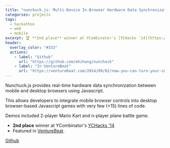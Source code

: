 ```yaml
---
title: "nunchuck.js: Multi-Device In-Browser Hardware Data Synchronization"
categories: projects
tags: 
  - hackathon
  - web
  - mobile
excerpt: 🏆 **2nd place** winner at YCombinator's [YCHacks '14](https://ychacks.devpost.com/)
header:
  overlay_color: "#333"
  actions:
    - label: "Github"
      url: "https://github.com/ehzhang/nunchuck"
    - label: "In VentureBeat"
      url: "https://venturebeat.com/2014/09/02/now-you-can-turn-your-smartphone-into-a-controller-for-your-web-based-video-game/"
---
```


Nunchuck.js provides real-time hardware data synchronization between mobile and desktop browsers using Javascript.

This allows developers to integrate mobile browser controls into desktop browser-based Javascript games with very few (<15) lines of code.

Demos included 2-player Mario Kart and n-player plane battle game.

- **2nd place** winner at YCombinator's [YCHacks '14](https://ychacks.devpost.com/)
- Featured in [VentureBeat](https://venturebeat.com/2014/09/02/now-you-can-turn-your-smartphone-into-a-controller-for-your-web-based-video-game/).

[Github](https://github.com/ehzhang/nunchuck)
